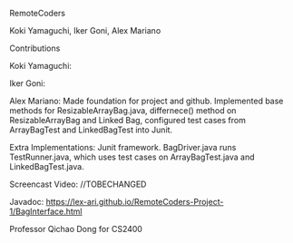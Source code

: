 RemoteCoders

Koki Yamaguchi, Iker Goni, Alex Mariano

Contributions

Koki Yamaguchi:

Iker Goni:

Alex Mariano: Made foundation for project and github. Implemented base methods for ResizableArrayBag.java, differnece() method on ResizableArrayBag and Linked Bag, configured test cases from ArrayBagTest and LinkedBagTest into Junit. 

Extra Implementations: Junit framework. BagDriver.java runs TestRunner.java, which uses test cases on ArrayBagTest.java and LinkedBagTest.java.

Screencast Video: //TOBECHANGED

Javadoc: https://lex-ari.github.io/RemoteCoders-Project-1/BagInterface.html

Professor Qichao Dong for CS2400

